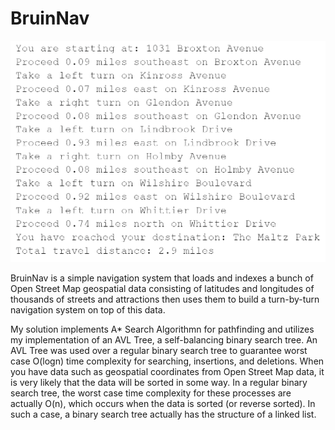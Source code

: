 # BruinNav

![](Image/testImage.PNG)

BruinNav is a simple navigation system that loads and indexes a bunch of Open Street Map geospatial data consisting of latitudes and longitudes of thousands of streets and attractions then uses them to build a turn-by-turn navigation system on top of this data.

My solution implements A* Search Algorithmn for pathfinding and utilizes my implementation of an AVL Tree, a self-balancing binary search tree. An AVL Tree was used over a regular binary search tree to guarantee worst case O(logn) time complexity for searching, insertions, and deletions. 
When you have data such as geospatial coordinates from Open Street Map data, it is very likely that the data will be sorted in some way.
In a regular binary search tree, the worst case time complexity for these processes are actually O(n), which occurs when the data is sorted (or reverse sorted). In such a case, a binary search tree actually has the structure of a linked list.
